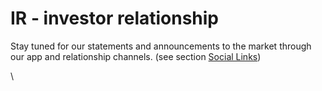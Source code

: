 # IR - investor relationship

Stay tuned for our statements and announcements to the market through our app and relationship channels. (see section [Social Links](7.1-social-medias.md))

\
